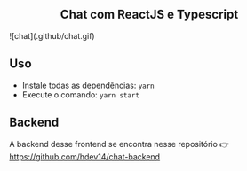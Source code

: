<h2 align="center"> Chat com ReactJS e Typescript</h2>
![chat](.github/chat.gif)

## Uso

- Instale todas as dependências:
```yarn```
- Execute o comando:
```yarn start```


## Backend
A backend desse frontend se encontra nesse repositório 👉 https://github.com/hdev14/chat-backend
